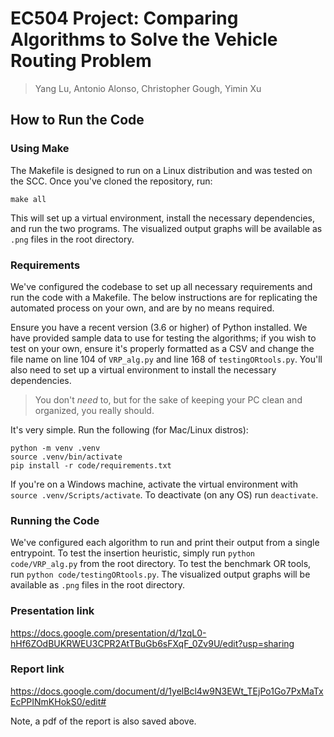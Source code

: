 # EC504 Project: Comparing Algorithms to Solve the Vehicle Routing Problem
> Yang Lu, Antonio Alonso, Christopher Gough, Yimin Xu

## How to Run the Code
### Using Make
The Makefile is designed to run on a Linux distribution and was tested on the SCC. Once you've cloned the repository, run:
```
make all
```
This will set up a virtual environment, install the necessary dependencies, and run the two programs. The visualized output graphs will be available as `.png` files in the root directory.

### Requirements
We've configured the codebase to set up all necessary requirements and run the code with a Makefile. The below instructions are for replicating the automated process on your own, and are by no means required.

Ensure you have a recent version (3.6 or higher) of Python installed. We have provided sample data to use for testing the algorithms; if you wish to test on your own, ensure it's properly formatted as a CSV and change the file name on line 104 of `VRP_alg.py` and line 168 of `testingORtools.py`. You'll also need to set up a virtual environment to install the necessary dependencies.
> You don't _need_ to, but for the sake of keeping your PC clean and organized, you really should.

It's very simple. Run the following (for Mac/Linux distros):
```
python -m venv .venv
source .venv/bin/activate
pip install -r code/requirements.txt
```
If you're on a Windows machine, activate the virtual environment with `source .venv/Scripts/activate`.  To deactivate (on any OS) run `deactivate`.

### Running the Code
We've configured each algorithm to run and print their output from a single entrypoint. To test the insertion heuristic, simply run `python code/VRP_alg.py` from the root directory. To test the benchmark OR tools, run `python code/testingORtools.py`. The visualized output graphs will be available as `.png` files in the root directory.

### Presentation link
https://docs.google.com/presentation/d/1zqL0-hHf6ZOdBUKRWEU3CPR2AtTBuGb6sFXqF_0Zv9U/edit?usp=sharing

### Report link
https://docs.google.com/document/d/1yelBcl4w9N3EWt_TEjPo1Go7PxMaTxEcPPINmKHokS0/edit#

Note, a pdf of the report is also saved above.
